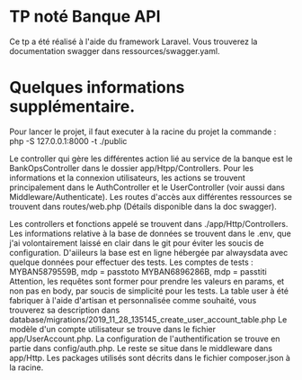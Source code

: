 # TP noté Banque API

Ce tp a été réalisé à l'aide du framework Laravel.
Vous trouverez la documentation swagger dans ressources/swagger.yaml.

# Quelques informations supplémentaire.

Pour lancer le projet, il faut executer à la racine du projet la commande :
php -S 127.0.0.1:8000 -t ./public

Le controller qui gère les différentes action lié au service de la banque est le BankOpsController dans le dossier app/Htpp/Controllers.
Pour les informations et la connexion utilisateurs, les actions se trouvent principalement dans le AuthController et le UserController (voir aussi dans Middleware/Authenticate).
Les routes d'accès aux différentes ressources se trouvent dans routes/web.php (Détails disponible dans la doc swagger).

Les controllers et fonctions appelé se trouvent dans ./app/Http/Controllers.
Les informations relative à la base de données se trouvent dans le .env, que j'ai volontairement laissé en clair dans le git pour éviter les soucis de configuration.
D'aiileurs la base est en ligne hébergée par alwaysdata avec quelque données pour effectuer des tests.
Les comptes de tests :
        MYBAN5879559B, mdp = passtoto
        MYBAN6896286B, mdp = passtiti
Attention, les requêtes sont former pour prendre les valeurs en params, et non pas en body, par soucis de simplicité pour les tests.
La table user à été fabriquer à l'aide d'artisan et personnalisée comme souhaité, vous trouverez sa description dans database/migrations/2019_11_28_135145_create_user_account_table.php
Le modèle d'un compte utilisateur se trouve dans le fichier app/UserAccount.php.
La configuration de l'authentification se trouve en partie dans config/auth.php. Le reste se situe dans le middleware dans app/Http.
Les packages utilisés sont décrits dans le fichier composer.json à la racine.